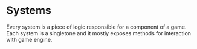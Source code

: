 # Systems

Every system is a piece of logic responsible for a component of a game. Each system is a singletone and it mostly exposes methods for interaction with game engine.